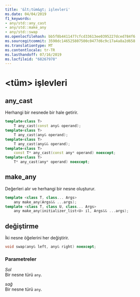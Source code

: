 ```yaml
---
title: '&lt;tüm&gt; işlevleri'
ms.date: 04/04/2019
f1_keywords:
- any/std::any_cast
- any/std::make_any
- any/std::swap
ms.openlocfilehash: bb5f8b4411477cfcd33613ee0395227dced784f6
ms.sourcegitcommit: 3590dc146525807500c0477d6c9c17a4a8a2d658
ms.translationtype: MT
ms.contentlocale: tr-TR
ms.lasthandoff: 07/16/2019
ms.locfileid: "68267978"
---
```

# <a name="ltanygt-functions"></a>&lt;tüm&gt; işlevleri

## <a name="any_cast"></a> any_cast

Herhangi bir nesnede bir hale getirir.

```cpp
template<class T>
    T any_cast(const any& operand);
template<class T>
    T any_cast(any& operand);
template<class T>
    T any_cast(any&& operand);
template<class T>
    const T* any_cast(const any* operand) noexcept;
template<class T>
    T* any_cast(any* operand) noexcept;
```

## <a name="make_any"></a> make_any

Değerleri alır ve herhangi bir nesne oluşturur.

```cpp
template <class T, class... Args>
    any make_any(Args&& ...args);
template <class T, class U, class... Args>
    any make_any(initializer_list<U> il, Args&& ...args);
```

## <a name="swap"></a> değiştirme

İki nesne öğelerini her değiştirir.

```cpp
void swap(any& left, any& right) noexcept;
```

### <a name="parameters"></a>Parametreler

*Sol*\
Bir nesne türü `any`.

*sağ*\
Bir nesne türü `any`.
